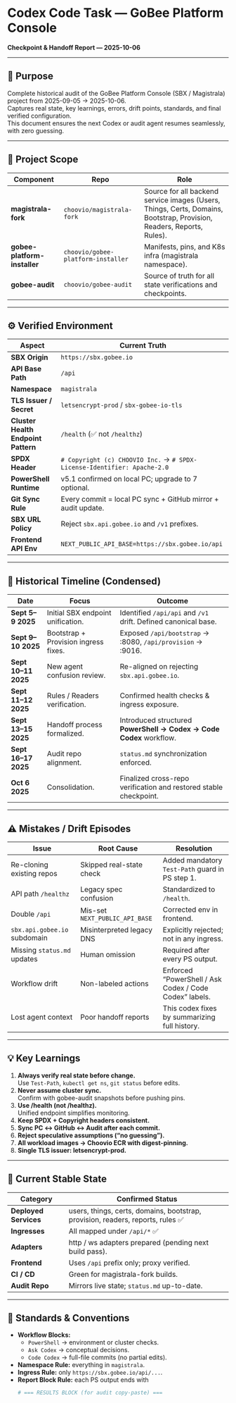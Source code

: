 # Codex Code Task — GoBee Platform Console

**Checkpoint & Handoff Report — 2025-10-06**

---

## 🧭 Purpose
Complete historical audit of the GoBee Platform Console (SBX / Magistrala) project from 2025-09-05 → 2025-10-06.  
Captures real state, key learnings, errors, drift points, standards, and final verified configuration.  
This document ensures the next Codex or audit agent resumes seamlessly, with zero guessing.

---

## 🔹 Project Scope

| Component | Repo | Role |
|------------|------|------|
| **magistrala-fork** | `choovio/magistrala-fork` | Source for all backend service images (Users, Things, Certs, Domains, Bootstrap, Provision, Readers, Reports, Rules). |
| **gobee-platform-installer** | `choovio/gobee-platform-installer` | Manifests, pins, and K8s infra (magistrala namespace). |
| **gobee-audit** | `choovio/gobee-audit` | Source of truth for all state verifications and checkpoints. |

---

## ⚙️ Verified Environment

| Aspect | Current Truth |
|--------|----------------|
| **SBX Origin** | `https://sbx.gobee.io` |
| **API Base Path** | `/api` |
| **Namespace** | `magistrala` |
| **TLS Issuer / Secret** | `letsencrypt-prod` / `sbx-gobee-io-tls` |
| **Cluster Health Endpoint Pattern** | `/health` (✅ not `/healthz`) |
| **SPDX Header** | `# Copyright (c) CHOOVIO Inc.` → `# SPDX-License-Identifier: Apache-2.0` |
| **PowerShell Runtime** | v5.1 confirmed on local PC; upgrade to 7 optional. |
| **Git Sync Rule** | Every commit = local PC sync + GitHub mirror + audit update. |
| **SBX URL Policy** | Reject `sbx.api.gobee.io` and `/v1` prefixes. |
| **Frontend API Env** | `NEXT_PUBLIC_API_BASE=https://sbx.gobee.io/api` |

---

## 🧩 Historical Timeline (Condensed)

| Date | Focus | Outcome |
|------|--------|----------|
| **Sept 5–9 2025** | Initial SBX endpoint unification. | Identified `/api/api` and `/v1` drift. Defined canonical base. |
| **Sept 9–10 2025** | Bootstrap + Provision ingress fixes. | Exposed `/api/bootstrap` → :8080, `/api/provision` → :9016. |
| **Sept 10–11 2025** | New agent confusion review. | Re-aligned on rejecting `sbx.api.gobee.io`. |
| **Sept 11–12 2025** | Rules / Readers verification. | Confirmed health checks & ingress exposure. |
| **Sept 13–15 2025** | Handoff process formalized. | Introduced structured **PowerShell → Codex → Code Codex** workflow. |
| **Sept 16–17 2025** | Audit repo alignment. | `status.md` synchronization enforced. |
| **Oct 6 2025** | Consolidation. | Finalized cross-repo verification and restored stable checkpoint. |

---

## ⚠️ Mistakes / Drift Episodes

| Issue | Root Cause | Resolution |
|-------|-------------|-------------|
| Re-cloning existing repos | Skipped real-state check | Added mandatory `Test-Path` guard in PS step 1. |
| API path `/healthz` | Legacy spec confusion | Standardized to `/health`. |
| Double `/api` | Mis-set `NEXT_PUBLIC_API_BASE` | Corrected env in frontend. |
| `sbx.api.gobee.io` subdomain | Misinterpreted legacy DNS | Explicitly rejected; not in any ingress. |
| Missing `status.md` updates | Human omission | Required after every PS output. |
| Workflow drift | Non-labeled actions | Enforced “PowerShell / Ask Codex / Code Codex” labels. |
| Lost agent context | Poor handoff reports | This codex fixes by summarizing full history. |

---

## 💡 Key Learnings

1. **Always verify real state before change.**  
   Use `Test-Path`, `kubectl get ns`, `git status` before edits.
2. **Never assume cluster sync.**  
   Confirm with gobee-audit snapshots before pushing pins.
3. **Use /health (not /healthz).**  
   Unified endpoint simplifies monitoring.
4. **Keep SPDX + Copyright headers consistent.**
5. **Sync PC ↔ GitHub ↔ Audit after each commit.**
6. **Reject speculative assumptions (“no guessing”).**
7. **All workload images → Choovio ECR with digest-pinning.**
8. **Single TLS issuer: letsencrypt-prod.**

---

## 🧱 Current Stable State

| Category | Confirmed Status |
|-----------|------------------|
| **Deployed Services** | users, things, certs, domains, bootstrap, provision, readers, reports, rules ✅ |
| **Ingresses** | All mapped under `/api/*` ✅ |
| **Adapters** | http / ws adapters prepared (pending next build pass). |
| **Frontend** | Uses `/api` prefix only; proxy verified. |
| **CI / CD** | Green for magistrala-fork builds. |
| **Audit Repo** | Mirrors live state; `status.md` up-to-date. |

---

## 🧰 Standards & Conventions

- **Workflow Blocks:**  
  - `PowerShell` → environment or cluster checks.  
  - `Ask Codex` → conceptual decisions.  
  - `Code Codex` → full-file commits (no partial edits).  
- **Namespace Rule:** everything in `magistrala`.
- **Ingress Rule:** only `https://sbx.gobee.io/api/...`.
- **Report Block Rule:** each PS output ends with  
  ```powershell
  # === RESULTS BLOCK (for audit copy-paste) ===
  ```


